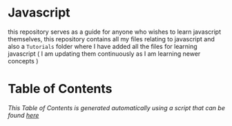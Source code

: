 # Javascript

this repository serves as a guide for anyone who wishes to learn javascript themselves, this repository contains all my files relating to javascript and also a `Tutorials` folder where I have added all the files for learning javascript ( I am updating them continuously as I am learning newer concepts )

# Table of Contents
*This Table of Contents is generated automatically using a script that can be found [here](generate_toc.js)*

<!--TOC_START-->
<!--TOC_END-->


